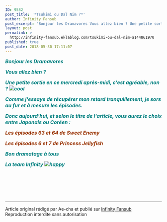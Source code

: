 ```yaml
---
ID: 9582
post_title: '*Tsukimi ou Dal Nim ?*'
author: Infinity Fansub
post_excerpt: "Bonjour les Dramavores Vous allez bien ? Une petite sortie en ce mercredi apr&egrave;s-midi, c'est agr&eacute;able, non ?&nbsp; Comme j'essaye de r&eacute;cup&eacute;rer mon retard tranquillement, je sors au fur et &agrave; mesure les &eacute;pisodes. Donc aujourd'hui, et selon le titre de l'article, vous aurez le choix entre Japonais ou..."
layout: post
permalink: >
  http://infinity-fansub.eklablog.com/tsukimi-ou-dal-nim-a144861970
published: true
post_date: 2018-05-30 17:11:07
---
```

<p><em><strong><span style="font-size: 12pt; color: #008080;">Bonjour les Dramavores</span></strong></em></p>
<p><em><strong><span style="font-size: 12pt; color: #008080;">Vous allez bien ?</span></strong></em></p>
<p><em><strong><span style="font-size: 12pt; color: #008080;">Une petite sortie en ce mercredi apr&egrave;s-midi, c'est agr&eacute;able, non ?&nbsp;<img src="" alt="cool"/></span></strong></em></p>
<p><em><strong><span style="font-size: 12pt; color: #008080;">Comme j'essaye de r&eacute;cup&eacute;rer mon retard tranquillement, je sors au fur et &agrave; mesure les &eacute;pisodes.</span></strong></em></p>
<p><em><strong><span style="font-size: 12pt; color: #008080;">Donc aujourd'hui, et selon le titre de l'article, vous aurez le choix entre Japonais ou Cor&eacute;en :</span></strong></em></p>
<p><span style="color: #993300;"><em><strong><span style="font-size: 12pt;">Les &eacute;pisodes 63 et 64 de Sweet Enemy</span></strong></em></span></p>
<p><span style="color: #993300;"><em><strong><span style="font-size: 12pt;">Les &eacute;pisodes 6 et 7 de Princess Jellyfish</span></strong></em></span></p>
<p><em><strong><span style="font-size: 12pt; color: #008080;">Bon dramatage &agrave; tous</span></strong></em></p>
<p><em><strong><span style="font-size: 12pt; color: #008080;">La team Infinity&nbsp;<img src="" alt="happy"/></span></strong></em></p>
<p>&nbsp;</p><br /><br /><br /><hr />Article original rédigé par Ae-cha et publié sur <a href="http://infinity-fansub.eklablog.com/">Infinity Fansub</a> <br /> Reproduction interdite sans autorisation